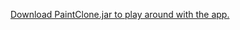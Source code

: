 [Download PaintClone.jar to play around with the app.](https://github.com/Moulik21/PaintClone/raw/master/PaintClone.jar)
